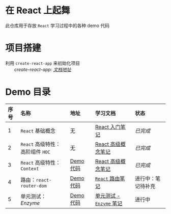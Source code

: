 # 在 React 上起舞
  此仓库用于存放 `React` 学习过程中的各种 demo 代码

# 项目搭建
  利用 `create-react-app` 来初始化项目  
_&emsp;&emsp;create-react-app: [文档地址](https://www.html.cn/create-react-app/docs/getting-started/)_
 
# Demo 目录
| 序号 | 名称 | 地址 | 学习文档 | 状态 |
| :- | :- | :- | :- | :- |
| 1 | `React` 基础概念 | 无 | [React 入门笔记](http://note.youdao.com/noteshare?id=8545e08c365c3c9984166dbbf7f98725) | _已完成_ |
| 2 | `React` 高级特性：高阶组件 `HOC` | 无 | [React 高级概念笔记](http://note.youdao.com/noteshare?id=45cd8c8fe3436158bade7d888af630b8) | _已完成_ |
| 3 | `React` 高级特性：`Context` | [Demo 代码](https://github.com/beblueblue/danceOnReact/tree/master/src/pages/contextDemo) | [React 高级概念笔记](http://note.youdao.com/noteshare?id=45cd8c8fe3436158bade7d888af630b8) | _已完成_ |
| 4 | 路由：`react-router-dom` | [Demo 代码](https://github.com/beblueblue/danceOnReact/tree/master/src/pages/routeDemo) | [`React` 路由笔记](http://note.youdao.com/noteshare?id=4fbc5e42a19d359b23e1d295b647f5c5) | 进行中：笔记待补充 |
| 5 | 单元测试：_Enzyme_ | [Demo 代码](https://github.com/beblueblue/danceOnReact/tree/master/src/pages/priceDemo) | [单元测试 - `Enzyme` 笔记](http://note.youdao.com/noteshare?id=84e434ccb86be0cac49869da8f786054) | 进行中 |
